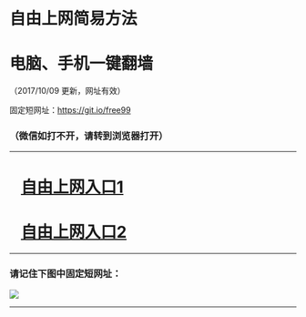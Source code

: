 ﻿# 自由上网简易方法

# 电脑、手机一键翻墙

（2017/10/09 更新，网址有效）

固定短网址：https://git.io/free99

### （微信如打不开，请转到浏览器打开）


***





# &nbsp;&nbsp; <a href="http://ft1662023609.fwq-tz-1001.info/fwqtz01.html?t=100900123579 " target="_blank">自由上网入口1</a>
# &nbsp;&nbsp; <a href="http://ft3094027148.fwq-tz-1002.info/fwqtz02.html?t=100900120537 " target="_blank">自由上网入口2</a>
***

### 请记住下图中固定短网址：

<img src="https://s3-us-west-2.amazonaws.com/fwq-1001/yjfq-20170905okok.png" /> 


***

